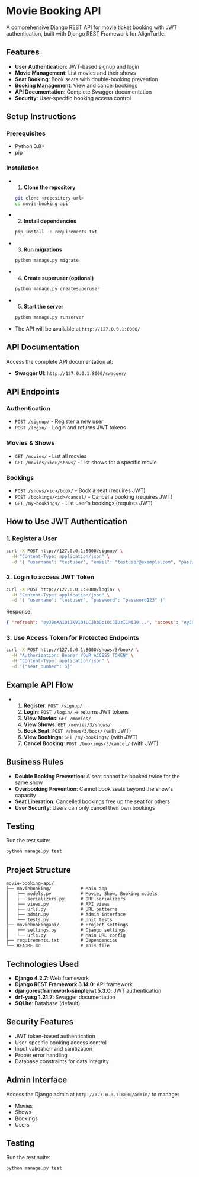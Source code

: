 # Movie Booking API

A comprehensive Django REST API for movie ticket booking with JWT authentication, built with Django REST Framework for AlignTurtle.

## Features

- **User Authentication**: JWT-based signup and login
- **Movie Management**: List movies and their shows
- **Seat Booking**: Book seats with double-booking prevention
- **Booking Management**: View and cancel bookings
- **API Documentation**: Complete Swagger documentation
- **Security**: User-specific booking access control

## Setup Instructions

### Prerequisites
- Python 3.8+
- pip

### Installation

- 1. **Clone the repository**
   ```bash
   git clone <repository-url>
   cd movie-booking-api
   ```

- 2. **Install dependencies**
   ```bash
   pip install -r requirements.txt
   ```

- 3. **Run migrations**
   ```bash
   python manage.py migrate
   ```

- 4. **Create superuser (optional)**
   ```bash
   python manage.py createsuperuser
   ```

- 5. **Start the server**
   ```bash
   python manage.py runserver
   ```

- The API will be available at `http://127.0.0.1:8000/`

## API Documentation

Access the complete API documentation at:
- **Swagger UI**: `http://127.0.0.1:8000/swagger/`

## API Endpoints

### Authentication
- `POST /signup/` - Register a new user
- `POST /login/` - Login and returns JWT tokens

### Movies & Shows
- `GET /movies/` - List all movies
- `GET /movies/<id>/shows/` - List shows for a specific movie

### Bookings
- `POST /shows/<id>/book/` - Book a seat (requires JWT)
- `POST /bookings/<id>/cancel/` - Cancel a booking (requires JWT)
- `GET /my-bookings/` - List user's bookings (requires JWT)

## How to Use JWT Authentication

### 1. Register a User
```bash
curl -X POST http://127.0.0.1:8000/signup/ \
  -H "Content-Type: application/json" \
  -d '{ "username": "testuser", "email": "testuser@example.com", "password": "password123" }'

```

### 2. Login to access JWT Token
```bash
curl -X POST http://127.0.0.1:8000/login/ \
  -H "Content-Type: application/json" \
  -d '{ "username": "testuser", "password": "password123" }'

```

Response:
```json
{ "refresh": "eyJ0eXAiOiJKV1QiLCJhbGciOiJIUzI1NiJ9...", "access": "eyJ0eXAiOiJKV1QiLCJhbGciOiJIUzI1NiJ9..." }
```

### 3. Use Access Token for Protected Endpoints
```bash
curl -X POST http://127.0.0.1:8000/shows/3/book/ \
  -H "Authorization: Bearer YOUR_ACCESS_TOKEN" \
  -H "Content-Type: application/json" \
  -d '{"seat_number": 5}'
```

## Example API Flow

- 1. **Register**: `POST /signup/`
  2. **Login**: `POST /login/` → returns JWT tokens
  3. **View Movies**: `GET /movies/`
  4. **View Shows**: `GET /movies/3/shows/`
  5. **Book Seat**: `POST /shows/3/book/` (with JWT)
  6. **View Bookings**: `GET /my-bookings/` (with JWT)
  7. **Cancel Booking**: `POST /bookings/3/cancel/` (with JWT)

## Business Rules

- **Double Booking Prevention**: A seat cannot be booked twice for the same show
- **Overbooking Prevention**: Cannot book seats beyond the show's capacity
- **Seat Liberation**: Cancelled bookings free up the seat for others
- **User Security**: Users can only cancel their own bookings

## Testing

Run the test suite:
```bash
python manage.py test
```

## Project Structure

```
movie-booking-api/
├── moviebooking/           # Main app
│   ├── models.py           # Movie, Show, Booking models
│   ├── serializers.py      # DRF serializers
│   ├── views.py            # API views
│   ├── urls.py             # URL patterns
│   ├── admin.py            # Admin interface
│   └── tests.py            # Unit tests
├── moviebookingapi/        # Project settings
│   ├── settings.py         # Django settings
│   └── urls.py             # Main URL config
├── requirements.txt        # Dependencies
└── README.md               # This file
```

## Technologies Used

- **Django 4.2.7**: Web framework
- **Django REST Framework 3.14.0**: API framework
- **djangorestframework-simplejwt 5.3.0**: JWT authentication
- **drf-yasg 1.21.7**: Swagger documentation
- **SQLite**: Database (default)

## Security Features

- JWT token-based authentication
- User-specific booking access control
- Input validation and sanitization
- Proper error handling
- Database constraints for data integrity

## Admin Interface

Access the Django admin at `http://127.0.0.1:8000/admin/` to manage:
- Movies
- Shows
- Bookings
- Users

## Testing

Run the test suite:
```bash
python manage.py test
```
